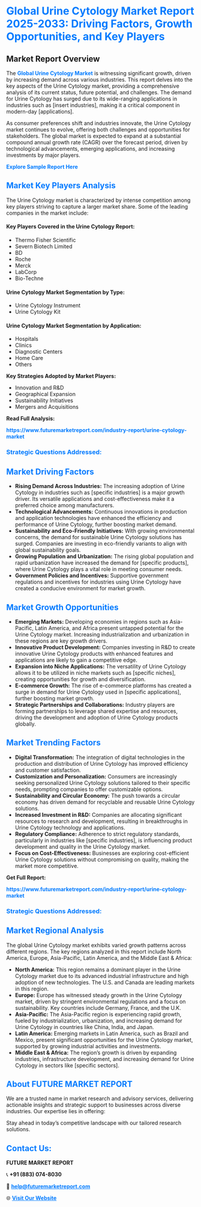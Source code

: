 <h1 style="color: #007BFF;">Global Urine Cytology Market Report 2025-2033: Driving Factors, Growth Opportunities, and Key Players</h1>

<section id="overview">
<h2>Market Report Overview</h2>
<p>The <a href="https://www.futuremarketreport.com/industry-report/urine-cytology-market" style="color: #007BFF; text-decoration: none;"><strong>Global Urine Cytology Market</strong></a> is witnessing significant growth, driven by increasing demand across various industries. This report delves into the key aspects of the Urine Cytology market, providing a comprehensive analysis of its current status, future potential, and challenges. The demand for Urine Cytology has surged due to its wide-ranging applications in industries such as [insert industries], making it a critical component in modern-day [applications].</p>
<p>As consumer preferences shift and industries innovate, the Urine Cytology market continues to evolve, offering both challenges and opportunities for stakeholders. The global market is expected to expand at a substantial compound annual growth rate (CAGR) over the forecast period, driven by technological advancements, emerging applications, and increasing investments by major players.</p>
</section>

<section id="overview">
<p><a href="https://www.futuremarketreport.com/request-sample/reportId=77558" style="color: #007BFF; text-decoration: none;"><strong>Explore Sample Report Here</strong></a></p>
</section>

<section id="key-players">
<h2 style="color: #007BFF;">Market Key Players Analysis</h2>
<p>The Urine Cytology market is characterized by intense competition among key players striving to capture a larger market share. Some of the leading companies in the market include:</p>
<h4>Key Players Covered in the Urine Cytology Report:</h4>
<ul><li>Thermo Fisher Scientific</li><li>Severn Biotech Limited</li><li>BD</li><li>Roche</li><li>Merck</li><li>LabCorp</li><li>Bio-Techne</li></ul>
<h4>Urine Cytology Market Segmentation by Type:</h4>
<ul><li>Urine Cytology Instrument</li><li>Urine Cytology Kit</li></ul>

<h4>Urine Cytology Market Segmentation by Application:</h4>
<ul><li>Hospitals</li><li>Clinics</li><li>Diagnostic Centers</li><li>Home Care</li><li>Others</li></ul>
<p><strong>Key Strategies Adopted by Market Players:</strong></p>
<ul>
<li>Innovation and R&D</li>
<li>Geographical Expansion</li>
<li>Sustainability Initiatives</li>
<li>Mergers and Acquisitions</li>
</ul>
</section>

<section>
<p><strong>Read Full Analysis: </strong></p><a href="https://www.futuremarketreport.com/industry-report/urine-cytology-market" style="color: #007BFF; text-decoration: none;"><strong>https://www.futuremarketreport.com/industry-report/urine-cytology-market</strong></a>
<h3 style="color: #007BFF;">Strategic Questions Addressed:</h3>
</section>

<section id="driving-factors">
<h2 style="color: #007BFF;">Market Driving Factors</h2>
<ul>
<li><strong>Rising Demand Across Industries:</strong> The increasing adoption of Urine Cytology in industries such as [specific industries] is a major growth driver. Its versatile applications and cost-effectiveness make it a preferred choice among manufacturers.</li>
<li><strong>Technological Advancements:</strong> Continuous innovations in production and application technologies have enhanced the efficiency and performance of Urine Cytology, further boosting market demand.</li>
<li><strong>Sustainability and Eco-Friendly Initiatives:</strong> With growing environmental concerns, the demand for sustainable Urine Cytology solutions has surged. Companies are investing in eco-friendly variants to align with global sustainability goals.</li>
<li><strong>Growing Population and Urbanization:</strong> The rising global population and rapid urbanization have increased the demand for [specific products], where Urine Cytology plays a vital role in meeting consumer needs.</li>
<li><strong>Government Policies and Incentives:</strong> Supportive government regulations and incentives for industries using Urine Cytology have created a conducive environment for market growth.</li>
</ul>
</section>

<section id="growth-opportunities">
<h2 style="color: #007BFF;">Market Growth Opportunities</h2>
<ul>
<li><strong>Emerging Markets:</strong> Developing economies in regions such as Asia-Pacific, Latin America, and Africa present untapped potential for the Urine Cytology market. Increasing industrialization and urbanization in these regions are key growth drivers.</li>
<li><strong>Innovative Product Development:</strong> Companies investing in R&D to create innovative Urine Cytology products with enhanced features and applications are likely to gain a competitive edge.</li>
<li><strong>Expansion into Niche Applications:</strong> The versatility of Urine Cytology allows it to be utilized in niche markets such as [specific niches], creating opportunities for growth and diversification.</li>
<li><strong>E-commerce Growth:</strong> The rise of e-commerce platforms has created a surge in demand for Urine Cytology used in [specific applications], further boosting market growth.</li>
<li><strong>Strategic Partnerships and Collaborations:</strong> Industry players are forming partnerships to leverage shared expertise and resources, driving the development and adoption of Urine Cytology products globally.</li>
</ul>
</section>

<section id="trending-factors">
<h2 style="color: #007BFF;">Market Trending Factors</h2>
<ul>
<li><strong>Digital Transformation:</strong> The integration of digital technologies in the production and distribution of Urine Cytology has improved efficiency and customer satisfaction.</li>
<li><strong>Customization and Personalization:</strong> Consumers are increasingly seeking personalized Urine Cytology solutions tailored to their specific needs, prompting companies to offer customizable options.</li>
<li><strong>Sustainability and Circular Economy:</strong> The push towards a circular economy has driven demand for recyclable and reusable Urine Cytology solutions.</li>
<li><strong>Increased Investment in R&D:</strong> Companies are allocating significant resources to research and development, resulting in breakthroughs in Urine Cytology technology and applications.</li>
<li><strong>Regulatory Compliance:</strong> Adherence to strict regulatory standards, particularly in industries like [specific industries], is influencing product development and quality in the Urine Cytology market.</li>
<li><strong>Focus on Cost-Effectiveness:</strong> Businesses are exploring cost-efficient Urine Cytology solutions without compromising on quality, making the market more competitive.</li>
</ul>
</section>

<section>
<p><strong>Get Full Report: </strong></p><a href="https://www.futuremarketreport.com/industry-report/urine-cytology-market" style="color: #007BFF; text-decoration: none;"><strong>https://www.futuremarketreport.com/industry-report/urine-cytology-market</strong></a>
<h3 style="color: #007BFF;">Strategic Questions Addressed:</h3>
</section>


<section id="regional-analysis">
<h2 style="color: #007BFF;">Market Regional Analysis</h2>
<p>The global Urine Cytology market exhibits varied growth patterns across different regions. The key regions analyzed in this report include North America, Europe, Asia-Pacific, Latin America, and the Middle East & Africa:</p>
<ul>
<li><strong>North America:</strong> This region remains a dominant player in the Urine Cytology market due to its advanced industrial infrastructure and high adoption of new technologies. The U.S. and Canada are leading markets in this region.</li>
<li><strong>Europe:</strong> Europe has witnessed steady growth in the Urine Cytology market, driven by stringent environmental regulations and a focus on sustainability. Key countries include Germany, France, and the U.K.</li>
<li><strong>Asia-Pacific:</strong> The Asia-Pacific region is experiencing rapid growth, fueled by industrialization, urbanization, and increasing demand for Urine Cytology in countries like China, India, and Japan.</li>
<li><strong>Latin America:</strong> Emerging markets in Latin America, such as Brazil and Mexico, present significant opportunities for the Urine Cytology market, supported by growing industrial activities and investments.</li>
<li><strong>Middle East & Africa:</strong> The region’s growth is driven by expanding industries, infrastructure development, and increasing demand for Urine Cytology in sectors like [specific sectors].</li>
</ul>
</section>

<footer>
<h2 style="color: #007BFF;">About FUTURE MARKET REPORT</h2>
<p>We are a trusted name in market research and advisory services, delivering actionable insights and strategic support to businesses across diverse industries. Our expertise lies in offering:</p>

<p>Stay ahead in today’s competitive landscape with our tailored research solutions.</p>

<h2 style="color: #007BFF;">Contact Us:</h2>
<p><strong>FUTURE MARKET REPORT</strong></p>
<p>📞 <strong>+91 (883) 074-8030</strong></p>
<p>📧 <strong><a href="mailto:help@futuremarketreport.com" style="color: #007BFF;">help@futuremarketreport.com</a></strong></p>
<p>🌐 <strong><a href="https://www.futuremarketreport.com/" style="color: #007BFF;">Visit Our Website</a></strong></p>
</footer>